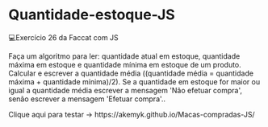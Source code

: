 # Quantidade-estoque-JS
💻Exercício 26 da Faccat com JS
<p>Faça um algoritmo para ler: quantidade atual em estoque, quantidade máxima em estoque e
quantidade mínima em estoque de um produto. Calcular e escrever a quantidade média ((quantidade
média = quantidade máxima + quantidade mínima)/2). Se a quantidade em estoque for maior ou igual
a quantidade média escrever a mensagem 'Não efetuar compra', senão escrever a mensagem 'Efetuar
compra'.. </p>
<p>Clique aqui para testar -> https://akemyk.github.io/Macas-compradas-JS/ </p>
